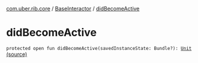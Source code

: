 [com.uber.rib.core](../index.md) / [BaseInteractor](index.md) / [didBecomeActive](./did-become-active.md)

# didBecomeActive

`protected open fun didBecomeActive(savedInstanceState: Bundle?): `[`Unit`](https://kotlinlang.org/api/latest/jvm/stdlib/kotlin/-unit/index.html) [(source)](https://github.com/asvid/GdzieTaBiedra/tree/master/app/src/main/java/com/uber/rib/core/BaseInteractor.kt#L19)